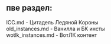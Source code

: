 пве раздел:
----
ICC.md - Цитадель Ледяной Короны<br>
old_instances.md - Ванилла и БК инсты<br>
wotlk_instances.md - ВотЛК контент<br>
